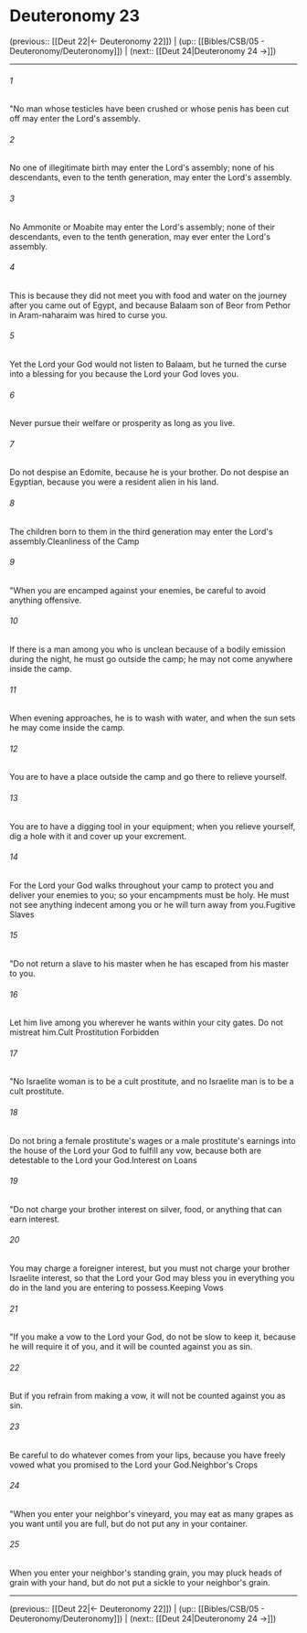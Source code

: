 # Deuteronomy 23

(previous:: [[Deut 22|← Deuteronomy 22]]) | (up:: [[Bibles/CSB/05 - Deuteronomy/Deuteronomy]]) | (next:: [[Deut 24|Deuteronomy 24 →]])

***


###### 1 
"No man whose testicles have been crushed or whose penis has been cut off may enter the Lord's assembly. 

###### 2 
No one of illegitimate birth may enter the Lord's assembly; none of his descendants, even to the tenth generation, may enter the Lord's assembly. 

###### 3 
No Ammonite or Moabite may enter the Lord's assembly; none of their descendants, even to the tenth generation, may ever enter the Lord's assembly. 

###### 4 
This is because they did not meet you with food and water on the journey after you came out of Egypt, and because Balaam son of Beor from Pethor in Aram-naharaim was hired to curse you. 

###### 5 
Yet the Lord your God would not listen to Balaam, but he turned the curse into a blessing for you because the Lord your God loves you. 

###### 6 
Never pursue their welfare or prosperity as long as you live. 

###### 7 
Do not despise an Edomite, because he is your brother. Do not despise an Egyptian, because you were a resident alien in his land. 

###### 8 
The children born to them in the third generation may enter the Lord's assembly.Cleanliness of the Camp 

###### 9 
"When you are encamped against your enemies, be careful to avoid anything offensive. 

###### 10 
If there is a man among you who is unclean because of a bodily emission during the night, he must go outside the camp; he may not come anywhere inside the camp. 

###### 11 
When evening approaches, he is to wash with water, and when the sun sets he may come inside the camp. 

###### 12 
You are to have a place outside the camp and go there to relieve yourself. 

###### 13 
You are to have a digging tool in your equipment; when you relieve yourself, dig a hole with it and cover up your excrement. 

###### 14 
For the Lord your God walks throughout your camp to protect you and deliver your enemies to you; so your encampments must be holy. He must not see anything indecent among you or he will turn away from you.Fugitive Slaves 

###### 15 
"Do not return a slave to his master when he has escaped from his master to you. 

###### 16 
Let him live among you wherever he wants within your city gates. Do not mistreat him.Cult Prostitution Forbidden 

###### 17 
"No Israelite woman is to be a cult prostitute, and no Israelite man is to be a cult prostitute. 

###### 18 
Do not bring a female prostitute's wages or a male prostitute's earnings into the house of the Lord your God to fulfill any vow, because both are detestable to the Lord your God.Interest on Loans 

###### 19 
"Do not charge your brother interest on silver, food, or anything that can earn interest. 

###### 20 
You may charge a foreigner interest, but you must not charge your brother Israelite interest, so that the Lord your God may bless you in everything you do in the land you are entering to possess.Keeping Vows 

###### 21 
"If you make a vow to the Lord your God, do not be slow to keep it, because he will require it of you, and it will be counted against you as sin. 

###### 22 
But if you refrain from making a vow, it will not be counted against you as sin. 

###### 23 
Be careful to do whatever comes from your lips, because you have freely vowed what you promised to the Lord your God.Neighbor's Crops 

###### 24 
"When you enter your neighbor's vineyard, you may eat as many grapes as you want until you are full, but do not put any in your container. 

###### 25 
When you enter your neighbor's standing grain, you may pluck heads of grain with your hand, but do not put a sickle to your neighbor's grain.

***

(previous:: [[Deut 22|← Deuteronomy 22]]) | (up:: [[Bibles/CSB/05 - Deuteronomy/Deuteronomy]]) | (next:: [[Deut 24|Deuteronomy 24 →]])
